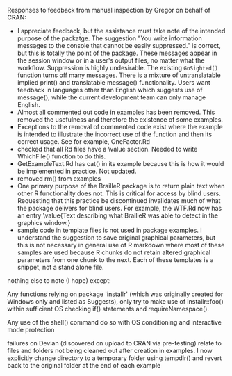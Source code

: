 Responses to feedback from manual inspection by Gregor on behalf of CRAN:

- I appreciate feedback, but the assistance must take note of the intended purpose of the packatge. The suggestion "You write information messages to the console that cannot be easily suppressed." is correct, but this is totally the point of the package. These messages appear in the session window or in a user's output files, no matter what the workflow. Suppression is highly undesirable. The existing `GoSighted()` function turns off many messages. There is a mixture of untranslatable implied print() and translatable message() functionality. Users want feedback in languages other than English which suggests use of message(), while the current development team can only manage English.
- Almost all commented out code in examples has been removed. This removed the usefulness and therefore the existence of some examples.
- Exceptions to the removal of commented code exist where the example is intended to illustrate the incorrect use of the function and then its correct usage. See for example, OneFactor.Rd
- checked that all Rd files have a \value section. Needed to write WhichFile() function to do this.
- GetExampleText.Rd has cat() in its example because this is how it would be implemented in practice. Not updated.
- removed rm() from examples
- One primary purpose of the BrailleR package is to return plain text when other R functionality does not. This is critical for access by blind users. Requesting that this practice be discontinued invalidates much of what the package delivers for blind users. For example, the WTF.Rd now has an entry \value{Text describing what BrailleR was able to detect in the graphics window.}
- sample code in template files is not used in package examples. I understand the suggestion to save original graphical parameters, but this is not necessary in general use of R markdown where most of these samples are used because R chunks do not retain altered graphical parameters from one chunk to the next. Each of these templates is a snippet, not a stand alone file.


nothing else to note (I hope) except:


Any functions relying on package 'installr' (which was originally created for Windows only and listed as Suggests), only try to make use of installr::foo() within sufficient OS checking if() statements and requireNamespace().

Any use of the shell() command do so with OS conditioning and interactive mode protection

failures on Devian (discovered on upload to CRAN via pre-testing) relate to files and folders not being cleaned out after creation in examples.
I now explicitly change directory to a temporary folder using tempdir() and revert back to the original folder at the end of each example

 



